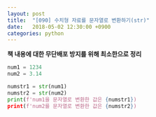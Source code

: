 ```yaml
---
layout: post
title:  "[090] 수치형 자료를 문자열로 변환하기(str)"
date:   2018-05-02 12:30:00 +0900
categories: python
---
```


**책 내용에 대한 무단배포 방지를 위해 최소한으로 정리**


```python
num1 = 1234
num2 = 3.14

numstr1 = str(num1)
numstr2 = str(num2)
print(f'num1을 문자열로 변환한 값은 {numstr1})
print(f'num2를 문자열로 변환한 값은 {numstr2})
```